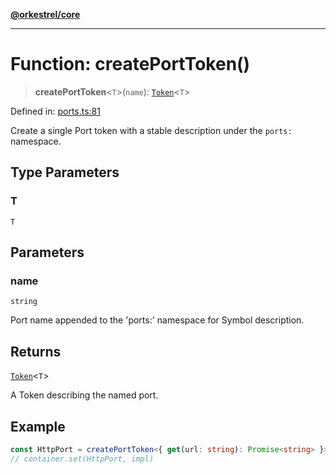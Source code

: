[**@orkestrel/core**](../index.md)

***

# Function: createPortToken()

> **createPortToken**\<`T`\>(`name`): [`Token`](../type-aliases/Token.md)\<`T`\>

Defined in: [ports.ts:81](https://github.com/orkestrel/core/blob/36bb4ac962a6eb83d3b3b7e1d15ed7b2fd751427/src/ports.ts#L81)

Create a single Port token with a stable description under the `ports:` namespace.

## Type Parameters

### T

`T`

## Parameters

### name

`string`

Port name appended to the 'ports:' namespace for Symbol description.

## Returns

[`Token`](../type-aliases/Token.md)\<`T`\>

A Token<T> describing the named port.

## Example

```ts
const HttpPort = createPortToken<{ get(url: string): Promise<string> }>('http')
// container.set(HttpPort, impl)
```
